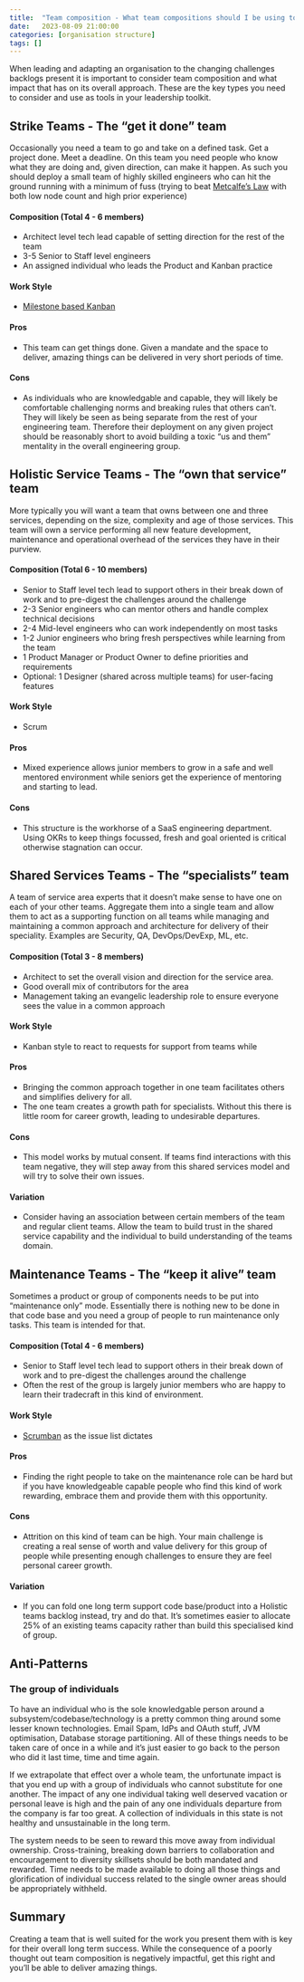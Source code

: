 ```yaml
---
title:  "Team composition - What team compositions should I be using to achieve my goals?"
date:   2023-08-09 21:00:00
categories: [organisation structure]
tags: []
---
```

When leading and adapting an organisation to the changing challenges backlogs present it is important to consider team composition and what impact that has on its overall approach. These are the key types you need to consider and use as tools in your leadership toolkit.

## Strike Teams - The “get it done” team
Occasionally you need a team to go and take on a defined task. Get a project done. Meet a deadline. On this team you need people who know what they are doing and, given direction, can make it happen. As such you should deploy a small team of highly skilled engineers who can hit the ground running with a minimum of fuss (trying to beat [Metcalfe’s Law](https://en.wikipedia.org/wiki/Metcalfe's_law) with both low node count and high prior experience)

#### Composition (Total 4 - 6 members)
- Architect level tech lead capable of setting direction for the rest of the team
- 3-5 Senior to Staff level engineers
- An assigned individual who leads the Product and Kanban practice
#### Work Style
- [Milestone based Kanban](https://www.agilealliance.org/milestone-kanban-a-hybrid-project-scheduling-technique/)
#### Pros
- This team can get things done. Given a mandate and the space to deliver, amazing things can be delivered in very short periods of time.
#### Cons
- As individuals who are knowledgable and capable, they will likely be comfortable challenging norms and breaking rules that others can’t. They will likely be seen as being separate from the rest of your engineering team. Therefore their deployment on any given project should be reasonably short to avoid building a toxic “us and them” mentality in the overall engineering group.

## Holistic Service Teams - The “own that service” team
More typically you will want a team that owns between one and three services, depending on the size, complexity and age of those services. This team will own a service performing all new feature development, maintenance and operational overhead of the services they have in their purview. 
#### Composition (Total 6 - 10 members)
- Senior to Staff level tech lead to support others in their break down of work and to pre-digest the challenges around the challenge
- 2-3 Senior engineers who can mentor others and handle complex technical decisions
- 2-4 Mid-level engineers who can work independently on most tasks
- 1-2 Junior engineers who bring fresh perspectives while learning from the team
- 1 Product Manager or Product Owner to define priorities and requirements
- Optional: 1 Designer (shared across multiple teams) for user-facing features
#### Work Style
- Scrum
#### Pros
- Mixed experience allows junior members to grow in a safe and well mentored environment while seniors get the experience of mentoring and starting to lead.
#### Cons
- This structure is the workhorse of a SaaS engineering department. Using OKRs to keep things focussed, fresh and goal oriented is critical otherwise stagnation can occur.

## Shared Services Teams - The “specialists” team
A team of service area experts that it doesn’t make sense to have one on each of your other teams. Aggregate them into a single team and allow them to act as a supporting function on all teams while managing and maintaining a common approach and architecture for delivery of their speciality. Examples are Security, QA, DevOps/DevExp, ML, etc.
#### Composition (Total 3 - 8 members)
- Architect to set the overall vision and direction for the service area. 
- Good overall mix of contributors for the area
- Management taking an evangelic leadership role to ensure everyone sees the value in a common approach
#### Work Style
- Kanban style to react to requests for support from teams while 
#### Pros
- Bringing the common approach together in one team facilitates others and simplifies delivery for all.
- The one team creates a growth path for specialists. Without this there is little room for career growth, leading to undesirable departures.
#### Cons
- This model works by mutual consent. If teams find interactions with this team negative, they will step away from this shared services model and will try to solve their own issues.
#### Variation
- Consider having an association between certain members of the team and regular client teams. Allow the team to build trust in the shared service capability and the individual to build understanding of the teams domain.

## Maintenance Teams - The “keep it alive” team
Sometimes a product or group of components needs to be put into “maintenance only” mode. Essentially there is nothing new to be done in that code base and you need a group of people to run maintenance only tasks. This team is intended for that.
#### Composition (Total 4 - 6 members)
- Senior to Staff level tech lead to support others in their break down of work and to pre-digest the challenges around the challenge
- Often the rest of the group is largely junior members who are happy to learn their tradecraft in this kind of environment. 
#### Work Style
- [Scrumban](https://www.agilealliance.org/scrumban/) as the issue list dictates
#### Pros
- Finding the right people to take on the maintenance role can be hard but if you have knowledgeable capable people who find this kind of work rewarding, embrace them and provide them with this opportunity.
#### Cons
- Attrition on this kind of team can be high. Your main challenge is creating a real sense of worth and value delivery for this group of people while presenting enough challenges to ensure they are feel personal career growth. 
#### Variation
- If you can fold one long term support code base/product into a Holistic teams backlog instead, try and do that. It’s sometimes easier to allocate 25% of an existing teams capacity rather than build this specialised kind of group.

## Anti-Patterns
### The group of individuals
To have an individual who is the sole knowledgable person around a subsystem/codebase/technology is a pretty common thing around some lesser known technologies. Email Spam, IdPs and OAuth stuff, JVM optimisation, Database storage partitioning. All of these things needs to be taken care of once in a while and it’s just easier to go back to the person who did it last time, time and time again. 

If we extrapolate that effect over a whole team, the unfortunate impact is that you end up with a group of individuals who cannot substitute for one another. The impact of any one individual taking well deserved vacation or personal leave is high and the pain of any one individuals departure from the company is far too great. A collection of individuals in this state is not healthy and unsustainable in the long term.

The system needs to be seen to reward this move away from individual ownership. Cross-training, breaking down barriers to collaboration and encouragement to diversity skillsets should be both mandated and rewarded. Time needs to be made available to doing all those things and glorification of individual success related to the single owner areas should be appropriately withheld.

## Summary
Creating a team that is well suited for the work you present them with is key for their overall long term success. While the consequence of a poorly thought out team composition is negatively impactful, get this right and you’ll be able to deliver amazing things.